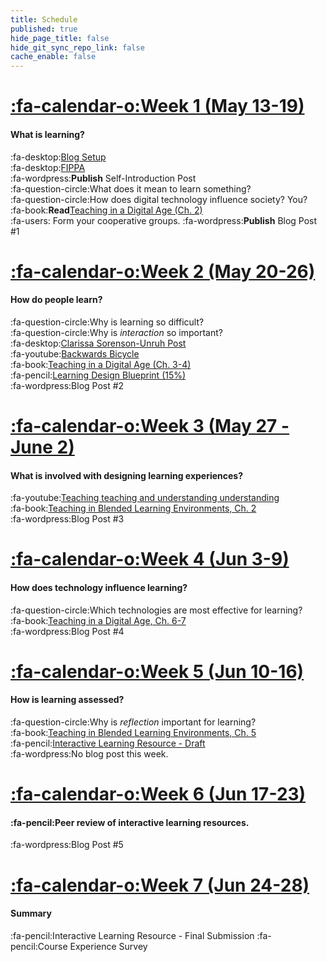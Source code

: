```yaml
---
title: Schedule
published: true
hide_page_title: false
hide_git_sync_repo_link: false
cache_enable: false
---
```


# [:fa-calendar-o:Week 1 (May 13-19)](http://edtechuvic.ca/edci335/blog/week-1-may-13-20/)

#### What is learning?<br>
:fa-desktop:[Blog Setup](http://edtechuvic.ca/edci335/wordpress)<br>
:fa-desktop:[FIPPA](https://www.oipc.bc.ca/guidance-documents/1427)<br>
:fa-wordpress:**Publish** Self-Introduction Post<br>
:fa-question-circle:What does it mean to learn something?<br>
:fa-question-circle:How does digital technology influence society? You?<br>
:fa-book:**Read**[Teaching in a Digital Age (Ch. 2)](https://opentextbc.ca/teachinginadigitalage)<br>
:fa-users: Form your cooperative groups.
:fa-wordpress:**Publish** Blog Post #1 <br>

# [:fa-calendar-o:Week 2 (May 20-26)](http://edtechuvic.ca/edci335/blog/week-2-may-20-26/)<a id="week-2"></a>

#### How do people learn?<br>
:fa-question-circle:Why is learning so difficult?<br>
:fa-question-circle:Why is _interaction_ so important?<br>
:fa-desktop:[Clarissa Sorenson-Unruh Post](https://clarissasorensenunruh.com/2019/04/20/5r-adult-learning-assignment-learning-the-neuroscience-and-the-neuromyths/)<br>
:fa-youtube:[Backwards Bicycle](https://www.youtube.com/watch?v=MFzDaBzBlL0)<br>
:fa-book:[Teaching in a Digital Age (Ch. 3-4)](https://opentextbc.ca/teachinginadigitalage)<br>
:fa-pencil:[Learning Design Blueprint (15%)](http://edtechuvic.ca/edci335/assignments/learning-design-blueprint/)<br>
:fa-wordpress:Blog Post #2<br>

# [:fa-calendar-o:Week 3 (May 27 - June 2)](http://edtechuvic.ca/edci335/blog/week-3-may-27-june-2/)<a id="week-3"></a>

#### What is involved with designing learning experiences?<br>
:fa-youtube:[Teaching teaching and understanding understanding](https://youtu.be/iMZA80XpP6Y)<br>
:fa-book:[Teaching in Blended Learning Environments, Ch. 2](http://aupress.ca/index.php/books/120229)<br>
:fa-wordpress:Blog Post #3<br>

# [:fa-calendar-o:Week 4 (Jun 3-9)](http://edtechuvic.ca/edci335/blog/week-4-june-3-9/)<a id="week-4"></a>

#### How does technology influence learning?<br>

:fa-question-circle:Which technologies are most effective for learning?<br>
:fa-book:[Teaching in a Digital Age, Ch. 6-7](https://opentextbc.ca/teachinginadigitalage)<br>
:fa-wordpress:Blog Post #4<br>

# [:fa-calendar-o:Week 5 (Jun 10-16)](http://edtechuvic.ca/edci335/blog/week-5-june-10-16/)<a id="week-5"></a>

#### How is learning assessed?<br>
:fa-question-circle:Why is *reflection* important for learning?<br>
:fa-book:[Teaching in Blended Learning Environments, Ch. 5](http://aupress.ca/index.php/books/120229)<br>
:fa-pencil:[Interactive Learning Resource - Draft](http://edtechuvic.ca/edci335/interactive-learning-resource)<br>
:fa-wordpress:No blog post this week.<br>


# [:fa-calendar-o:Week 6 (Jun 17-23)](http://edtechuvic.ca/edci335/blog/week-6-june-17-23/)<a id="week-6"></a>

#### :fa-pencil:Peer review of interactive learning resources.<br>
:fa-wordpress:Blog Post #5<br>



# [:fa-calendar-o:Week 7 (Jun 24-28)](http://edtechuvic.ca/edci335/blog/week-7-june-24-28/)<a id="week-7"></a>

#### Summary<br>
:fa-pencil:Interactive Learning Resource - Final Submission
:fa-pencil:Course Experience Survey
